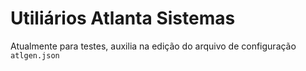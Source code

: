 # Utiliários Atlanta Sistemas

Atualmente para testes, auxilia na edição do arquivo de configuração ```atlgen.json```